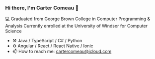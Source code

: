 ### Hi there, I'm Carter Comeau 👋

💻 Graduated from George Brown College in Computer Programming & Analysis
Currently enrolled at the University of Windsor for Computer Science

- ⚒️ Java / TypeScript / C# / Python
- ⚙️ Angular / React / React Native / Ionic
- 📫 How to reach me: cartercomeau@icloud.com

<!--START_SECTION:waka-->
<!--END_SECTION:waka-->
